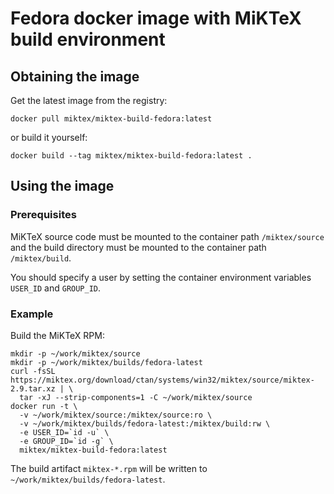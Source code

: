 # Fedora docker image with MiKTeX build environment

## Obtaining the image

Get the latest image from the registry:

    docker pull miktex/miktex-build-fedora:latest

or build it yourself:

    docker build --tag miktex/miktex-build-fedora:latest .

## Using the image

### Prerequisites

MiKTeX source code must be mounted to the container path
`/miktex/source` and the build directory must be mounted to the
container path `/miktex/build`.

You should specify a user by setting the container environment
variables `USER_ID` and `GROUP_ID`.

### Example

Build the MiKTeX RPM:

    mkdir -p ~/work/miktex/source
    mkdir -p ~/work/miktex/builds/fedora-latest
    curl -fsSL https://miktex.org/download/ctan/systems/win32/miktex/source/miktex-2.9.tar.xz | \
      tar -xJ --strip-components=1 -C ~/work/miktex/source
    docker run -t \
      -v ~/work/miktex/source:/miktex/source:ro \
      -v ~/work/miktex/builds/fedora-latest:/miktex/build:rw \
      -e USER_ID=`id -u` \
      -e GROUP_ID=`id -g` \
      miktex/miktex-build-fedora:latest

The build artifact `miktex-*.rpm` will be written to
`~/work/miktex/builds/fedora-latest`.
